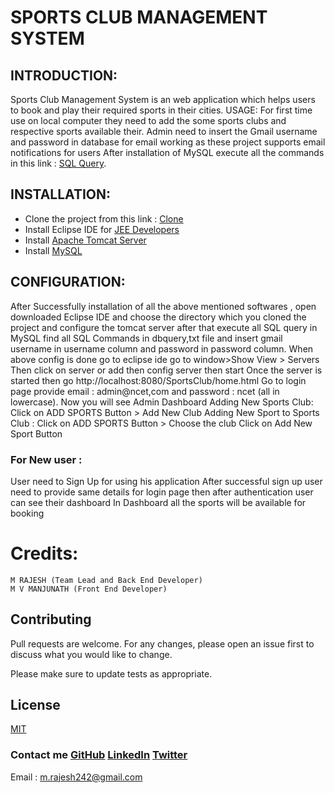 # SPORTS CLUB MANAGEMENT SYSTEM

## INTRODUCTION:
Sports Club Management System is an web application which helps users to book and play their required sports in their cities.
USAGE:
For first time use on local computer they need to add the some sports clubs and respective sports available their.
Admin need to insert the Gmail username and password in database for email working as these project supports email notifications for users
After installation of MySQL execute all the commands in this link : [SQL Query](https://github.com/itsmrajesh/Sports-Club/blob/master/dbquery.txt).

## INSTALLATION:
- Clone the project from this link : [Clone](https://github.com/itsmrajesh/Sports-Club)
- Install Eclipse IDE for [JEE Developers](https://www.eclipse.org/downloads/packages/release/indigo/sr2/eclipse-ide-java-ee-developers)
- Install [Apache Tomcat Server](https://tomcat.apache.org/download-90.cgi)
- Install [MySQL](https://www.mysql.com/downloads/)

## CONFIGURATION:
After Successfully installation of all the above mentioned softwares , open downloaded Eclipse IDE and choose the directory which you cloned the project and configure the tomcat server after that execute all SQL query in MySQL find all SQL Commands in dbquery,txt file and insert gmail username in username column and password in password column.
When above config is done go to eclipse ide go to window>Show View > Servers 
Then click on server or add then config server then start 
Once the server is started then go http://localhost:8080/SportsClub/home.html
Go to login page provide email : admin@ncet,com and password : ncet (all in lowercase).
Now you will see Admin Dashboard 
Adding New Sports Club:
Click on ADD SPORTS Button > Add New Club 
Adding New Sport to Sports Club :
Click on ADD SPORTS Button > Choose the club Click on Add New Sport Button

### For New user :
User need to Sign Up for using his application 
After successful sign up user need to provide same details for login page then after authentication user can see their dashboard
In Dashboard all the sports will be available for booking

# Credits:
	M RAJESH (Team Lead and Back End Developer)
	M V MANJUNATH (Front End Developer)
## Contributing
Pull requests are welcome. For any changes, please open an issue first to discuss what you would like to change.

Please make sure to update tests as appropriate.

## License
[MIT](https://choosealicense.com/licenses/mit/) 

	
### Contact me [GitHub](https://github.com/itsmrajesh)  [LinkedIn](https://linkedin.com/in/itsmrajesh/) [Twitter](https://github.com/itsmrajesh) 
Email : m.rajesh242@gmail.com

